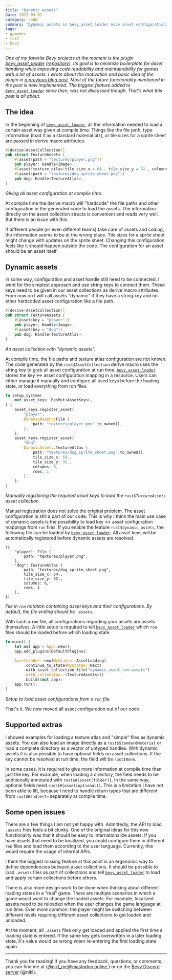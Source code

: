 ```yaml
---
title: "Dynamic assets"
date: 2022-03-01
category: code
summary: "Dynamic assets in bevy_asset_loader move asset configuration like their file path into asset files. This can improve your asset workflow and support use cases like localized assets."
tags:
- gamedev
- rust
- bevy
---
```


*One of my favorite Bevy projects at the moment is the plugin [bevy\_asset\_loader][project] ([repository][repo]). Its goal is to minimize boilerplate for asset handling while improving code readability and maintainability for games with a lot of assets. I wrote about the motivation and basic idea of the plugin in [a previous blog post][asset_handling_post]. Most of the future functionality mentioned in the post is now implemented. The biggest feature added to [`bevy_asset_loader`][project] since then, was not discussed though. That's what this post is all about.*

## The idea

In the beginning of [`bevy_asset_loader`][project], all the information needed to load a certain asset was given at compile time. Things like the file path, type information (load it as a standard material plz), or tile sizes for a sprite sheet are passed in derive macro attributes.

```rust
#[derive(AssetCollection)]
pub struct TextureAssets {
    #[asset(path = "textures/player.png")]
    pub player: Handle<Image>,
    #[asset(texture_atlas(tile_size_x = 64., tile_size_y = 32., columns = 6, rows = 1))]
    #[asset(path = "textures/dog_sprite_sheet.png")]
    pub dog: Handle<TextureAtlas>,
}
```
_Giving all asset configuration at compile time._

At compile time the derive macro will "hardcode" the file paths and other configuration in the generated code to load the assets. The information directly on the asset collection structs is convenient and reads very well. But there is an issue with this.

 If different people (or even different teams) take care of assets and coding, the information seems to be at the wrong place. Tile sizes for a sprite sheet might change with updates on the sprite sheet. Changing this configuration feels like it should happen outside the code. The configuration for an asset should be an asset itself.

## Dynamic assets

In some way, configuration and asset handle still need to be connected. I went for the simplest approach and use string keys to connect them. These keys need to be given in our asset collections as derive macro attributes. From now on I will call assets "dynamic" if they have a string key and no other hardcoded asset configuration like a file path.

```rust
#[derive(AssetCollection)]
pub struct TextureAssets {
    #[asset(key = "player")]
    pub player: Handle<Image>,
    #[asset(key = "dog")]
    pub dog: Handle<TextureAtlas>,
}
```
_An asset collection with "dynamic assets"._

At compile time, the file paths and texture atlas configuration are not known. The code generated by the `rust$AssetCollection` derive macro uses the string key to grab all asset configuration at run time. [`bevy_asset_loader`][project] stores the key <-> asset configuration mapping in a resource. Users can either manage it manually and configure all used keys before the loading state, or load everything from ron files.

```rust
fn setup_system(
    mut asset_keys: ResMut<AssetKeys>,
) {
    asset_keys.register_asset(
        "player",
        DynamicAsset::File {
            path: "textures/player.png".to_owned(),
        },
    );
    asset_keys.register_asset(
        "dog",
        DynamicAsset::TextureAtlas {
            path: "textures/dog_sprite_sheet.png".to_owned(),
            tile_size_x: 64.,
            tile_size_y: 32.,
            columns: 6,
            rows: 1
        },
    );
}
```
_Manually registering the required asset keys to load the `rust$TextureAssets` asset collection._

Manual registration does not solve the original problem. The asset configuration is still a part of our code. This is why I think the main use case of dynamic assets is the possibility to load key <-> asset configuration mappings from `ron` files. If you enable the feature `rust$dynamic_assets`, the following file can be loaded by [`bevy_asset_loader`][project]. All asset keys will be automatically registered before dynamic assets are resolved.

```ron
({
    "player": File (
        path: "textures/player.png",
    ),
    "dog": TextureAtlas (
        path: "textures/dog_sprite_sheet.png",
        tile_size_x: 64.,
        tile_size_y: 32.,
        columns: 6,
        rows: 1
    ),
})
```
_File in `ron` notation containing asset keys and their configurations. By default, the file ending should be `.assets`._

With such a `ron` file, all configurations regarding your assets are assets themselves. A little setup is required to tell [`bevy_asset_loader`][project] which `ron` files should be loaded before which loading state.

```rust
fn main() {
    let mut app = App::new();
    app.add_plugins(DefaultPlugins);

    AssetLoader::new(MyStates::AssetLoading)
        .continue_to_state(MyStates::Next)
        .with_asset_collection_file("dynamic_asset_ron.assets")
        .with_collection::<TextureAssets>()
        .build(&mut app);
    app.run();
}
```
_Setup to load asset configurations from a `ron` file._

That's it. We now moved all asset configuration out of our code.

## Supported extras

I showed examples for loading a texture atlas and "simple" files as dynamic assets. You can also load an image directly as a `rust$StandardMaterial` or load a complete directory as a vector of untyped handles. With dynamic assets it is also possible to have optional fields on asset collections. If the key cannot be resolved at run time, the field will be `rust$None`.

In some cases, it is required to give more information at compile time than just the key. For example, when loading a directory, the field needs to be additionally annotated with `rust$#[asset(folder)]`. In the same way, optional fields need `rust$#[asset(optional)]`. This is a limitation I have not been able to lift, because I need to handle return types that are different from `rust$Handle<T>` separately at compile time.

## Some open issues

There are a few things I am not yet happy with. Admittedly, the API to load `.assets` files feels a bit clunky. One of the original ideas for this new functionality was that it should be easy to internationalize assets. If you have assets that need to be localized, you could configure them in different `ron` files and load them according to the user language. Currently, this would require the usage of internal APIs.

I think the biggest missing feature at this point is an ergonomic way to define dependencies between asset collections. It should be possible to load `.assets` files as part of collections and tell [`bevy_asset_loader`][project] to load and apply certain collections before others.

There is also more design work to be done when thinking about different loading states in a "real" game. There are multiple szenarios in which a game would want to change the loaded assets. For example, localized assets need to be reloaded when the user changes the game language at run time. Even more common: the player might be switching between different levels requiring different asset collections to get loaded and unloaded.

At the moment, all `.assets` files only get loaded and applied the first time a loading state is entered. If the same key gets overwritten in a later loading state, it's value would be wrong when re-entering the first loading state again.

---

Thank you for reading! If you have any feedback, questions, or comments, you can find me at ([@nikl_me@mastodon.online ][mastodon]) or on the [Bevy Discord server][bevy_discord] (@nikl).

[repo]: https://github.com/NiklasEi/bevy_asset_loader
[project]: /projects/bevy_asset_loader
[bevy]: https://bevyengine.org/
[mastodon]: https://mastodon.online/@nikl_me
[bevy_discord]: https://discord.gg/bevy
[asset_handling_post]: /blog/2021/asset-handling-in-bevy-apps
